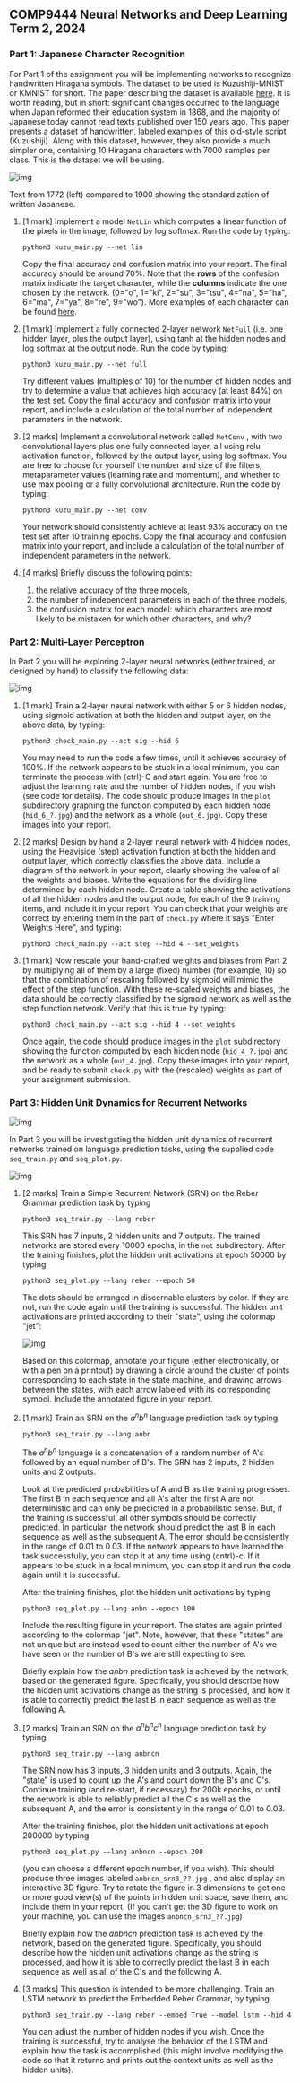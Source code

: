 ## COMP9444 Neural Networks and Deep Learning Term 2, 2024

### Part 1: Japanese Character Recognition

For Part 1 of the assignment you will be implementing networks to recognize handwritten Hiragana symbols. The dataset to be used is Kuzushiji-MNIST or KMNIST for short. The paper describing the dataset is available [here](https://arxiv.org/pdf/1812.01718.pdf). It is worth reading, but in short: significant changes occurred to the language when Japan reformed their education system in 1868, and the majority of Japanese today cannot read texts published over 150 years ago. This paper presents a dataset of handwritten, labeled examples of this old-style script (Kuzushiji). Along with this dataset, however, they also provide a much simpler one, containing 10 Hiragana characters with 7000 samples per class. This is the dataset we will be using.

![img](./material/1.jpg)

Text from 1772 (left) compared to 1900 showing the standardization of written Japanese.

1. [1 mark] Implement a model `NetLin` which computes a linear function of the pixels in the image, followed by log softmax. Run the code by typing:

   ```
   python3 kuzu_main.py --net lin
   ```

   Copy the final accuracy and confusion matrix into your report. The final accuracy should be around 70%. Note that the **rows** of the confusion matrix indicate the target character, while the **columns** indicate the one chosen by the network. (0="o", 1="ki", 2="su", 3="tsu", 4="na", 5="ha", 6="ma", 7="ya", 8="re", 9="wo"). More examples of each character can be found [here](http://codh.rois.ac.jp/kmnist/index.html.en).

2. [1 mark] Implement a fully connected 2-layer network `NetFull` (i.e. one hidden layer, plus the output layer), using tanh at the hidden nodes and log softmax at the output node. Run the code by typing:

   ```
   python3 kuzu_main.py --net full
   ```

   Try different values (multiples of 10) for the number of hidden nodes and try to determine a value that achieves high accuracy (at least 84%) on the test set. Copy the final accuracy and confusion matrix into your report, and include a calculation of the total number of independent parameters in the network.

3. [2 marks] Implement a convolutional network called `NetConv` , with two convolutional layers plus one fully connected layer, all using relu activation function, followed by the output layer, using log softmax. You are free to choose for yourself the number and size of the filters, metaparameter values (learning rate and momentum), and whether to use max pooling or a fully convolutional architecture. Run the code by typing:

   ```
   python3 kuzu_main.py --net conv
   ```

   Your network should consistently achieve at least 93% accuracy on the test set after 10 training epochs. Copy the final accuracy and confusion matrix into your report, and include a calculation of the total number of independent parameters in the network.

4. [4 marks] Briefly discuss the following points:

   1. the relative accuracy of the three models,
   2. the number of independent parameters in each of the three models,
   3. the confusion matrix for each model: which characters are most likely to be mistaken for which other characters, and why?

### Part 2: Multi-Layer Perceptron

In Part 2 you will be exploring 2-layer neural networks (either trained, or designed by hand) to classify the following data:

![img](./material/3.jpg)

1. [1 mark] Train a 2-layer neural network with either 5 or 6 hidden nodes, using sigmoid activation at both the hidden and output layer, on the above data, by typing:

   ```
   python3 check_main.py --act sig --hid 6
   ```

   You may need to run the code a few times, until it achieves accuracy of 100%. If the network appears to be stuck in a local minimum, you can terminate the process with ⟨ctrl⟩-C and start again. You are free to adjust the learning rate and the number of hidden nodes, if you wish (see code for details). The code should produce images in the `plot` subdirectory graphing the function computed by each hidden node (`hid_6_?.jpg`) and the network as a whole (`out_6.jpg`). Copy these images into your report.

2. [2 marks] Design by hand a 2-layer neural network with 4 hidden nodes, using the Heaviside (step) activation function at both the hidden and output layer, which correctly classifies the above data. Include a diagram of the network in your report, clearly showing the value of all the weights and biases. Write the equations for the dividing line determined by each hidden node. Create a table showing the activations of all the hidden nodes and the output node, for each of the 9 training items, and include it in your report. You can check that your weights are correct by entering them in the part of `check.py` where it says "Enter Weights Here", and typing:

   ```
   python3 check_main.py --act step --hid 4 --set_weights
   ```

3. [1 mark] Now rescale your hand-crafted weights and biases from Part 2 by multiplying all of them by a large (fixed) number (for example, 10) so that the combination of rescaling followed by sigmoid will mimic the effect of the step function. With these re-scaled weights and biases, the data should be correctly classified by the sigmoid network as well as the step function network. Verify that this is true by typing:

   ```
   python3 check_main.py --act sig --hid 4 --set_weights
   ```

   Once again, the code should produce images in the `plot` subdirectory showing the function computed by each hidden node (`hid_4_?.jpg`) and the network as a whole (`out_4.jpg`). Copy these images into your report, and be ready to submit `check.py` with the (rescaled) weights as part of your assignment submission.

### Part 3: Hidden Unit Dynamics for Recurrent Networks

![img](./material/4.jpg)

In Part 3 you will be investigating the hidden unit dynamics of recurrent networks trained on language prediction tasks, using the supplied code `seq_train.py` and `seq_plot.py`.

![img](./material/5.jpg)

1. [2 marks] Train a Simple Recurrent Network (SRN) on the Reber Grammar prediction task by typing

   ```
   python3 seq_train.py --lang reber
   ```

   This SRN has 7 inputs, 2 hidden units and 7 outputs. The trained networks are stored every 10000 epochs, in the `net` subdirectory. After the training finishes, plot the hidden unit activations at epoch 50000 by typing

   ```
   python3 seq_plot.py --lang reber --epoch 50
   ```

   The dots should be arranged in discernable clusters by color. If they are not, run the code again until the training is successful. The hidden unit activations are printed according to their "state", using the colormap "jet":

   ![img](./material/6.jpg)

   Based on this colormap, annotate your figure (either electronically, or with a pen on a printout) by drawing a circle around the cluster of points corresponding to each state in the state machine, and drawing arrows between the states, with each arrow labeled with its corresponding symbol. Include the annotated figure in your report.

2. [1 mark] Train an SRN on the $a^n b^n$ language prediction task by typing

   ```
   python3 seq_train.py --lang anbn
   ```

   The $a^n b^n$ language is a concatenation of a random number of A's followed by an equal number of B's. The SRN has 2 inputs, 2 hidden units and 2 outputs.

   Look at the predicted probabilities of A and B as the training progresses. The first B in each sequence and all A's after the first A are not deterministic and can only be predicted in a probabilistic sense. But, if the training is successful, all other symbols should be correctly predicted. In particular, the network should predict the last B in each sequence as well as the subsequent A. The error should be consistently in the range of 0.01 to 0.03. If the network appears to have learned the task successfully, you can stop it at any time using ⟨cntrl⟩-c. If it appears to be stuck in a local minimum, you can stop it and run the code again until it is successful.

   After the training finishes, plot the hidden unit activations by typing

   ```
   python3 seq_plot.py --lang anbn --epoch 100
   ```

   Include the resulting figure in your report. The states are again printed according to the colormap "jet". Note, however, that these "states" are not unique but are instead used to count either the number of A's we have seen or the number of B's we are still expecting to see.

   Briefly explain how the *anbn* prediction task is achieved by the network, based on the generated figure. Specifically, you should describe how the hidden unit activations change as the string is processed, and how it is able to correctly predict the last B in each sequence as well as the following A.

3. [2 marks] Train an SRN on the $a^n b^n c^n$ language prediction task by typing

   ```
   python3 seq_train.py --lang anbncn
   ```

   The SRN now has 3 inputs, 3 hidden units and 3 outputs. Again, the "state" is used to count up the A's and count down the B's and C's. Continue training (and re-start, if necessary) for 200k epochs, or until the network is able to reliably predict all the C's as well as the subsequent A, and the error is consistently in the range of 0.01 to 0.03.

   After the training finishes, plot the hidden unit activations at epoch 200000 by typing

   ```
   python3 seq_plot.py --lang anbncn --epoch 200
   ```

   (you can choose a different epoch number, if you wish). This should produce three images labeled `anbncn_srn3_??.jpg` , and also display an interactive 3D figure. Try to rotate the figure in 3 dimensions to get one or more good view(s) of the points in hidden unit space, save them, and include them in your report. (If you can't get the 3D figure to work on your machine, you can use the images `anbncn_srn3_??.jpg`)

   Briefly explain how the *anbncn* prediction task is achieved by the network, based on the generated figure. Specifically, you should describe how the hidden unit activations change as the string is processed, and how it is able to correctly predict the last B in each sequence as well as all of the C's and the following A.

4. [3 marks] This question is intended to be more challenging. Train an LSTM network to predict the Embedded Reber Grammar, by typing

   ```
   python3 seq_train.py --lang reber --embed True --model lstm --hid 4
   ```

   You can adjust the number of hidden nodes if you wish. Once the training is successful, try to analyse the behavior of the LSTM and explain how the task is accomplished (this might involve modifying the code so that it returns and prints out the context units as well as the hidden units).